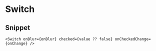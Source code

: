 # Switch

## Snippet

```tsx
<Switch onBlur={onBlur} checked={value ?? false} onCheckedChange={onChange} />
```
